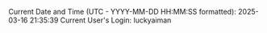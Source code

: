 Current Date and Time (UTC - YYYY-MM-DD HH:MM:SS formatted): 2025-03-16 21:35:39
Current User's Login: luckyaiman
